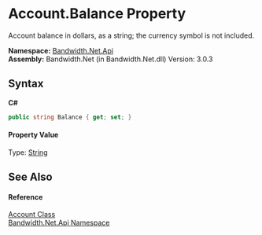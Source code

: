 ﻿# Account.Balance Property 
 

Account balance in dollars, as a string; the currency symbol is not included.

**Namespace:**&nbsp;<a href ="N_Bandwidth_Net_Api.md">Bandwidth.Net.Api</a><br />**Assembly:**&nbsp;Bandwidth.Net (in Bandwidth.Net.dll) Version: 3.0.3

## Syntax

**C#**<br />
``` C#
public string Balance { get; set; }
```


#### Property Value
Type: <a href="http://msdn2.microsoft.com/en-us/library/s1wwdcbf" target="_blank">String</a>

## See Also


#### Reference
<a href ="T_Bandwidth_Net_Api_Account.md">Account Class</a><br /><a href ="N_Bandwidth_Net_Api.md">Bandwidth.Net.Api Namespace</a><br />